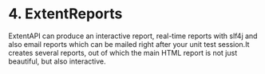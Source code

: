 # 4. ExtentReports

ExtentAPI can produce an interactive report, real-time reports with slf4j and also email reports which can be mailed right after your unit test session.It creates several reports, out of which the main HTML report is not just beautiful, but also interactive.

